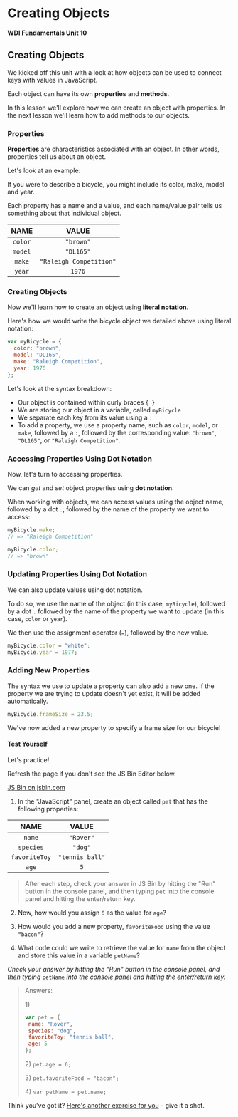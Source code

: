 # Creating Objects

**WDI Fundamentals Unit 10**

## Creating Objects

We kicked off this unit with a look at how objects can be used to connect keys with values in JavaScript.

Each object can have its own **properties** and **methods**.

In this lesson we'll explore how we can create an object with properties. In the next lesson we'll learn how to add methods to our objects.

### Properties

**Properties** are characteristics associated with an object. In other words, properties tell us about an object.

Let's look at an example:

If you were to describe a bicycle, you might include its color, make, model and year.

Each property has a name and a value, and each name/value pair tells us something about that individual object.

| NAME | VALUE |
| :---: | :---: |
| `color` | `"brown"` |
| `model` | `"DL165"` |
| `make` | `"Raleigh Competition"` |
| `year` | `1976` |

### Creating Objects

Now we'll learn how to create an object using **literal notation**.

Here's how we would write the bicycle object we detailed above using literal notation:

```javascript
var myBicycle = {
  color: "brown",
  model: "DL165",
  make: "Raleigh Competition",
  year: 1976
};
```

Let's look at the syntax breakdown:

* Our object is contained within curly braces `{ }`
* We are storing our object in a variable, called `myBicycle`
* We separate each key from its value using a `:`
* To add a property, we use a property name, such as `color`, `model`, or `make`, followed by a `:`, followed by the corresponding value: `"brown"`, `"DL165"`, or `"Raleigh Competition"`.

### Accessing Properties Using Dot Notation

Now, let's turn to accessing properties.

We can _get_ and _set_ object properties using **dot notation**.

When working with objects, we can access values using the object name, followed by a dot `.`, followed by the name of the property we want to access:

```javascript
myBicycle.make;  
// => "Raleigh Competition"

myBicycle.color; 
// => "brown"
```

### Updating Properties Using Dot Notation

We can also update values using dot notation.

To do so, we use the name of the object \(in this case, `myBicycle`\), followed by a dot `.` followed by the name of the property we want to update \(in this case, `color` or `year`\).

We then use the assignment operator \(`=`\), followed by the new value.

```javascript
myBicycle.color = "white";
myBicycle.year = 1977;
```

### Adding New Properties

The syntax we use to update a property can also add a new one. If the property we are trying to update doesn't yet exist, it will be added automatically.

```javascript
myBicycle.frameSize = 23.5;
```

We've now added a new property to specify a frame size for our bicycle!

#### Test Yourself

Let's practice!

Refresh the page if you don't see the JS Bin Editor below.

[JS Bin on jsbin.com](http://jsbin.com/qozaziqodu/edit?js,console)

1. In the "JavaScript" panel, create an object called `pet` that has the following properties:

| NAME | VALUE |
| :---: | :---: |
| `name` | `"Rover"` |
| `species` | `"dog"` |
| `favoriteToy` | `"tennis ball"` |
| `age` | `5` |

> After each step, check your answer in JS Bin by hitting the "Run" button in the console panel, and then typing `pet` into the console panel and hitting the enter/return key.

2. Now, how would you assign `6` as the value for `age`?

3. How would you add a new property, `favoriteFood` using the value `"bacon"`?

4. What code could we write to retrieve the value for `name` from the object and store this value in a variable `petName`?

_Check your answer by hitting the "Run" button in the console panel, and then typing_ `petName` _into the console panel and hitting the enter/return key._

> Answers:
>
> 1\)
>
> ```javascript
> var pet = {
>  name: "Rover",
>  species: "dog",
>  favoriteToy: "tennis ball",
>  age: 5
> };
> ```
>
> 2\) `pet.age = 6;`
>
> 3\) `pet.favoriteFood = "bacon";`
>
> 4\) `var petName = pet.name;`

Think you've got it? [Here's another exercise for you](creating-objects-exercise.md) - give it a shot.

